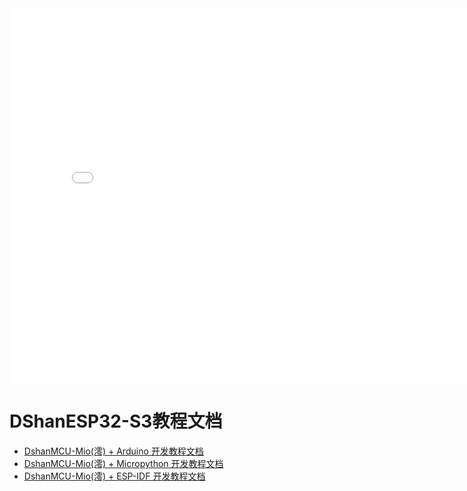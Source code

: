<iframe src="//player.bilibili.com/player.html?aid=218024353&bvid=BV1Va411g7aY&cid=833784767&page=1" scrolling="no" border="0" width="800px" height="600px" frameborder="no" framespacing="0"> </iframe>


# DShanESP32-S3教程文档

- [DshanMCU-Mio(澪) + Arduino 开发教程文档](DShanESP32-S3/Arduino/chapter1.md)
- [DshanMCU-Mio(澪) + Micropython 开发教程文档](DShanESP32-S3/Micropython/chapter1.md)
- [DshanMCU-Mio(澪) + ESP-IDF 开发教程文档](DShanESP32-S3/ESP-IDF/chapter1.md)
